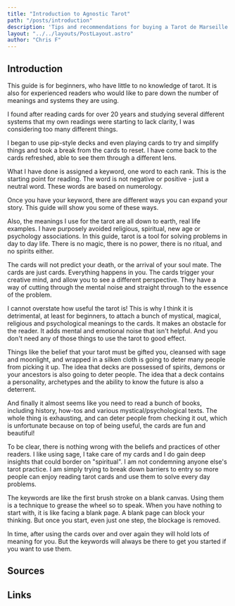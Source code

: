 ```yaml
---
title: "Introduction to Agnostic Tarot"
path: "/posts/introduction"
description: 'Tips and recommendations for buying a Tarot de Marseille deck.'
layout: "../../layouts/PostLayout.astro"
author: "Chris F"
---
```

## Introduction


This guide is for beginners, who have little to no knowledge of tarot. It is also for experienced readers who would like to pare down the number of meanings and systems they are using.

I found after reading cards for over 20 years and studying several different systems that my own readings were starting to lack clarity, I was considering too many different things.

I began to use pip-style decks and even playing cards to try and simplify things and took a break from the cards to reset. I have come back to the cards refreshed, able to see them through a different lens.

What I have done is assigned a keyword, one word to each rank. This is the starting point for reading. The word is not negative or positive - just a neutral word. These words are based on numerology.

Once you have your keyword, there are different ways you can expand your story. This guide will show you some of these ways.

Also, the meanings I use for the tarot are all down to earth, real life examples. I have purposely avoided religious, spiritual, new age or psychology associations. In this guide, tarot is a tool for solving problems in day to day life. There is no magic, there is no power, there is no ritual, and no spirits either.

The cards will not predict your death, or the arrival of your soul mate. The cards are just cards. Everything happens in you. The cards trigger your creative mind, and allow you to see a different perspective. They have a way of cutting through the mental noise and straight through to the essence of the problem.

I cannot overstate how useful the tarot is! This is why I think it is detrimental, at least for beginners, to attach a bunch of mystical, magical, religious and psychological meanings to the cards.  It makes an obstacle for the reader. It adds mental and emotional noise that isn't helpful. And you don't need any of those things to use the tarot to good effect.

Things like the belief that your tarot must be gifted you, cleansed with sage and moonlight, and wrapped in a silken cloth is going to deter many people from picking it up. The idea that decks are possessed of spirits, demons or your ancestors is also going to deter people. The idea that a deck contains a personality, archetypes and the ability to know the future is also a deterrent.

And finally it almost seems like you need to read a bunch of books, including history, how-tos and various mystical/psychological texts. The whole thing is exhausting, and can deter people from checking it out, which is unfortunate because on top of being useful, the cards are fun and beautiful!

To be clear, there is nothing wrong with the beliefs and practices of other readers. I like using sage, I take care of my cards and I do gain deep insights that could border on "spiritual". I am not condemning anyone else's tarot practice. I am simply trying to break down barriers to entry so more people can enjoy reading tarot cards and use them to solve every day problems.

The keywords are like the first brush stroke on a blank canvas. Using them is a technique to grease the wheel so to speak. When you have nothing to start with, it is like facing a blank page. A blank page can block your thinking. But once you start, even just one step, the blockage is removed.

In time, after using the cards over and over again they will hold lots of meaning for you. But the keywords will always be there to get you started if you want to use them.

## Sources

## Links